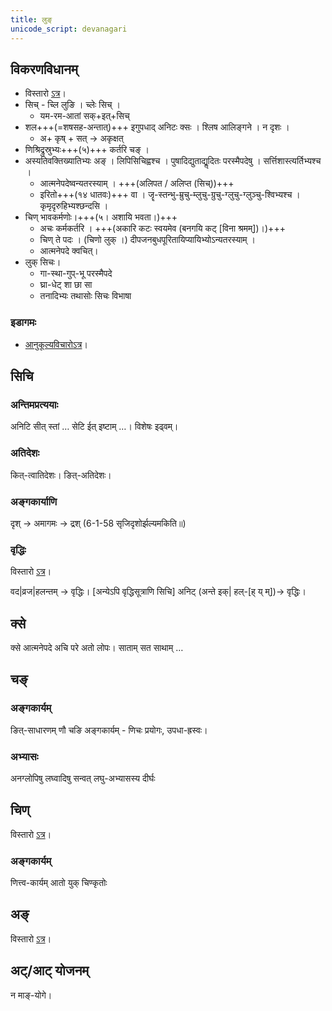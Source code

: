 ```yaml
---
title: लुङ्
unicode_script: devanagari
---
```



<div class="js_include" url="../angAni/dhAtuvivekaH.md"  newLevelForH1="1" includeTitle="true"> </div>

<div class="js_include" url="../angAni/vivaxA-kalanam.md"  newLevelForH1="1" includeTitle="true"> </div>

## विकरणविधानम्
- विस्तारो [ऽत्र](https://docs.google.com/spreadsheets/d/1RLjgNfdlXUicMbR6x9XEfxlgTL-qbqIY9jNtpcX2mHA/edit#gid=17)।
- सिच् - च्लि लुङि । च्लेः सिच् ।
  - यम-रम-आतां सक्+इत्+सिच्
- शल+++(=शषसह-अन्तात्)+++ इगुपधाद् अनिटः क्सः । श्लिष आलिङ्गने । न दृशः ।
  - अ+ कृष् + सत् → अकृक्षत्
- णिश्रिद्रुस्रुभ्यः+++(५)+++ कर्तरि चङ् ।
- अस्यतिवक्तिख्यातिभ्यः अङ् । लिपिसिचिह्वश्च । पुषादिद्युताद्यॢदितः परस्मैपदेषु । सर्त्तिशास्त्यर्तिभ्यश्च ।
  - आत्मनेपदेष्वन्यतरस्याम् । +++(अलिपत / अलिप्त (सिच्))+++
  - इरितो+++(१४ धातवः)+++ वा । जॄ-स्तन्भु-म्रुचु-म्लुचु-ग्रुचु-ग्लुचु-ग्लुञ्चु-श्विभ्यश्च । कृमृदृरुहिभ्यश्छन्दसि ।
- चिण् भावकर्मणोः।+++(५। अशायि भवता।)+++ 
  - अचः कर्मकर्तरि । +++(अकारि कटः स्वयमेव (बनगयि कट् [विना श्रमम्])।)+++
  - चिण् ते पदः । (चिणो लुक् ।) दीपजनबुधपूरितायिप्यायिभ्योऽन्यतरस्याम् ।
  - आत्मनेपदे क्वचित्।
- लुक् सिचः। 
  - गा-स्था-गुप्-भू परस्मैपदे
  - घ्रा-धेट् शा छा सा
  - तनादिभ्यः तथासोः सिचः विभाषा

### इडागमः
- [आनुकूल्यविचारोऽत्र](../../angAni/iDAgama-nishcayaH/)।

<div class="js_include" url="../angAni/ArdhadhAtuka-kAryANi.md"  newLevelForH1="1" includeTitle="true"> </div>

## सिचि
### अन्तिमप्रत्ययाः
अनिटि सीत् स्तां …
सेटि ईत् इष्टाम् …। विशेषः इढ्वम्। 

### अतिदेशः
कित्-त्वातिदेशः। ङित्-अतिदेशः।

### अङ्गकार्याणि
दृश् → अमागमः → द्रश् (6-1-58 सृजिदृशोर्झल्यमकिति॥)

### वृद्धिः
विस्तारो [ऽत्र](https://docs.google.com/spreadsheets/d/1DVFj51q9dd34v_-78pAZ3zyNsaUrMO6NPm2JzGeQFDw/edit#gid=30)।

वद|व्रज|हलन्तम् → वृद्धिः। 
[अन्येऽपि वृद्धिसूत्राणि सिचि]
अनिट् (अन्ते इक्| हल्-[ह् य् म्])→ वृद्धिः।

## क्से
क्से आत्मनेपदे अचि परे अतो लोपः। साताम् सत साथाम् …

## चङ्
### अङ्गकार्यम्
ङित्-साधारणम्
णौ चङि अङ्गकार्यम् - णिचः प्रयोगः, उपधा-ह्रस्वः।

### अभ्यासः
अनग्लोपिषु लघ्वादिषु सन्वत्
लघु-अभ्यासस्य दीर्घः

## चिण्
विस्तारो [ऽत्र](https://docs.google.com/spreadsheets/d/1DVFj51q9dd34v_-78pAZ3zyNsaUrMO6NPm2JzGeQFDw/edit#gid=30)।

### अङ्गकार्यम्
णित्त्व-कार्यम्
 आतो युक् चिण्कृतोः

## अङ्
विस्तारो [ऽत्र](https://docs.google.com/spreadsheets/d/1DVFj51q9dd34v_-78pAZ3zyNsaUrMO6NPm2JzGeQFDw/edit#gid=30)।

## अट्/आट् योजनम्
न माङ्-योगे।


